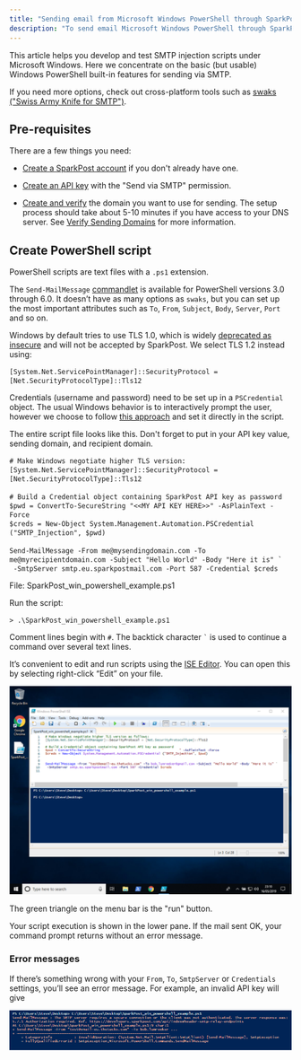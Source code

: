 ```yaml
---
title: "Sending email from Microsoft Windows PowerShell through SparkPost"
description: "To send email Microsoft Windows PowerShell through SparkPost, there are only a few things you need to do First create a Spark Post account if you don't already have one Next create an API key with the Send via SMTP permission"
---
```


This article helps you develop and test SMTP injection scripts under Microsoft Windows.
Here we concentrate on the basic (but usable) Windows PowerShell built-in features for sending via SMTP. 

If you need more options, check out cross-platform tools such as [swaks ("Swiss Army Knife for SMTP")](https://www.sparkpost.com/docs/tech-resources/smtp-injection-with-starttls-using-swaks/).

## Pre-requisites
There are a few things you need:
- [Create a SparkPost account](https://app.sparkpost.com/join) if you don't already have one.

- [Create an API key](https://app.sparkpost.com/account/credentials) with the "Send via SMTP" permission.

- [Create and verify](https://app.sparkpost.com/account/sending-domains) the domain you want to use for sending. The setup process should take about 5-10 minutes if you have access to your DNS server. See [Verify Sending Domains](https://www.sparkpost.com/docs/getting-started/getting-started-sparkpost/#step-2-verifying-domain-ownership) for more information.

## Create PowerShell script

PowerShell scripts are text files with a `.ps1` extension.
 
The `Send-MailMessage` [commandlet](https://docs.microsoft.com/en-us/powershell/module/microsoft.powershell.utility/send-mailmessage?view=powershell-6) is available for PowerShell versions 3.0 through 6.0.
It doesn’t have as many options as `swaks`, but you can set up the most important attributes such as 
`To`, `From`, `Subject`, `Body`, `Server`, `Port` and so on.

Windows by default tries to use TLS 1.0, which is widely [deprecated as insecure](https://www.sparkpost.com/blog/tls-v1-0-deprecation/) and will not be accepted by
SparkPost. We select TLS 1.2 instead using:
```
[System.Net.ServicePointManager]::SecurityProtocol = [Net.SecurityProtocolType]::Tls12
```
Credentials (username and password) need to be set up in a `PSCredential` object.
The usual Windows behavior is to interactively prompt the user,
however we choose to follow [this approach](https://blogs.msdn.microsoft.com/koteshb/2010/02/12/powershell-how-to-create-a-pscredential-object/) and set it directly in the script.

The entire script file looks like this. Don't forget to put in your API key value, sending domain, and recipient domain.

```
# Make Windows negotiate higher TLS version:
[System.Net.ServicePointManager]::SecurityProtocol = [Net.SecurityProtocolType]::Tls12
 
# Build a Credential object containing SparkPost API key as password
$pwd = ConvertTo-SecureString "<<MY API KEY HERE>>" -AsPlainText -Force
$creds = New-Object System.Management.Automation.PSCredential ("SMTP_Injection", $pwd)
 
Send-MailMessage -From me@mysendingdomain.com -To me@myrecipientdomain.com -Subject "Hello World" -Body "Here it is" `
 -SmtpServer smtp.eu.sparkpostmail.com -Port 587 -Credential $creds
```
File: SparkPost_win_powershell_example.ps1

Run the script:

```
> .\SparkPost_win_powershell_example.ps1
```

Comment lines begin with `#`. The backtick character `` ` `` is used to continue a command over several text lines.
 
It’s convenient to edit and run scripts using the [ISE Editor](https://docs.microsoft.com/en-us/powershell/scripting/components/ise/introducing-the-windows-powershell-ise?view=powershell-6).
You can open this by selecting right-click “Edit” on your file.

![Windows PowerShell ISE](media/ms-windows-powershell/win-powershell-ise.png)

The green triangle on the menu bar is the "run" button.

Your script execution is shown in the lower pane. If the mail sent OK, your command prompt returns without an error message.

### Error messages
If there’s something wrong with your `From`, `To`, `SmtpServer` or `Credentials` settings, you’ll see an error message.
For example, an invalid API key will give

![Windows PowerShell error](media/ms-windows-powershell/win-powershell-error.png)

